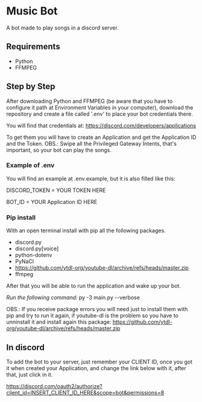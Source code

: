 # Music Bot

A bot made to play songs in a discord server.

## Requirements

- Python
- FFMPEG

## Step by Step

After downloading Python and FFMPEG (be aware that you have to configure it path at Environment Variables in your computer), download the repository and create a file called '.env' to place your bot credentials there.

You will find that credentials at:
https://discord.com/developers/applications

To get them you will have to create an Application and get the Application ID and the Token.
OBS.: Swipe all the Privileged Gateway Intents, that's important, so your bot can play the songs.

### Example of .env

You will find an example at .env.example, but it is also filled like this:

DISCORD_TOKEN = YOUR TOKEN HERE

BOT_ID = YOUR Application ID HERE

### Pip install

With an open terminal install with pip all the following packages.

- discord.py
- discord.py[voice]
- python-dotenv
- PyNaCl
- https://github.com/ytdl-org/youtube-dl/archive/refs/heads/master.zip
- ffmpeg

After that you will be able to run the application and wake up your bot.

_Run the following command:_ py -3 main.py --verbose

OBS.: If you receive package errors you will need just to install them with pip and try to run it again, if youtube-dl is the problem so you have to unninstall it and install again this package: https://github.com/ytdl-org/youtube-dl/archive/refs/heads/master.zip

## In discord

To add the bot to your server, just remember your CLIENT ID, once you got it when created your Application, and change the link below with it, after that, just click in it.

https://discord.com/oauth2/authorize?client_id=INSERT_CLIENT_ID_HERE&scope=bot&permissions=8
